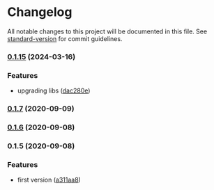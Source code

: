 # Changelog

All notable changes to this project will be documented in this file. See [standard-version](https://github.com/conventional-changelog/standard-version) for commit guidelines.

### [0.1.15](https://github.com/nsfilho/migration/compare/v0.1.14...v0.1.15) (2024-03-16)


### Features

* upgrading libs ([dac280e](https://github.com/nsfilho/migration/commit/dac280e383d0a38f03ff17002624fab7b01b580b))

### [0.1.7](https://github.com/nsfilho/migration/compare/v0.1.6...v0.1.7) (2020-09-09)

### [0.1.6](https://github.com/nsfilho/migration/compare/v0.1.5...v0.1.6) (2020-09-08)

### 0.1.5 (2020-09-08)


### Features

* first version ([a311aa8](https://github.com/nsfilho/migration/commit/a311aa88e0ecb5579fd88a2e5e0855e1eca78890))
